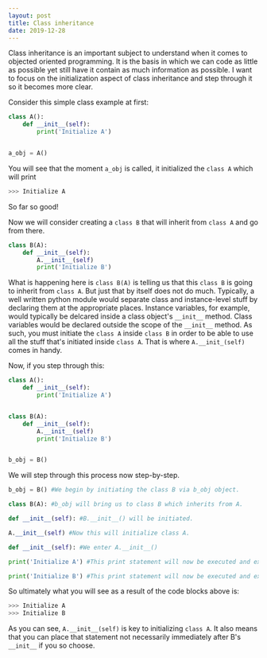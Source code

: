 ```yaml
---
layout: post
title: Class inheritance
date: 2019-12-28
---
```


Class inheritance is an important subject to understand when it comes to objected oriented programming. It is the basis in which we can code as little as possible yet still have it contain as much information as possible. I want to focus on the initialization aspect of class inheritance and step through it so it becomes more clear.

Consider this simple class example at first:
```python
class A():
    def __init__(self):
        print('Initialize A')


a_obj = A()
```

You will see that the moment ``a_obj`` is called, it initialized the ``class A`` which will print
```python
>>> Initialize A
```
So far so good!

Now we will consider creating a ``class B`` that will inherit from ``class A`` and go from there.

```python
class B(A):
    def __init__(self):
        A.__init__(self)
        print('Initialize B')
```

What is happening here is ``class B(A)`` is telling us that this ``class B`` is going to inherit from ``class A``. But just that by itself does not do much. Typically, a well written python module would separate class and instance-level stuff by declaring them at the appropriate places. Instance variables, for example, would typically be delcared inside a class object's ``__init__`` method. Class variables would be declared outside the scope of the ``__init__`` method. As such, you must initiate the ``class A`` inside ``class B`` in order to be able to use all the stuff that's initiated inside ``class A``. That is where ``A.__init_(self)`` comes in handy.

Now, if you step through this:

```python
class A():
    def __init__(self):
        print('Initialize A')


class B(A):
    def __init__(self):
        A.__init__(self)
        print('Initialize B')


b_obj = B()
```
We will step through this process now step-by-step.
```python
b_obj = B() #We begin by initiating the class B via b_obj object.
```
```python
class B(A): #b_obj will bring us to class B which inherits from A.
```
```python
def __init__(self): #B.__init__() will be initiated.
```
```python
A.__init__(self) #Now this will initialize class A.
```
```python
def __init__(self): #We enter A.__init__()
```
```python
print('Initialize A') #This print statement will now be executed and exit A.__init__().
```
```python
print('Initialize B') #This print statement will now be executed and exit B.__init__().
```
So ultimately what you will see as a result of the code blocks above is:
```python
>>> Initialize A
>>> Initialize B
```
As you can see, ``A.__init__(self)`` is key to initializing ``class A``. It also means that you can place that statement not necessarily immediately after B's ``__init__`` if you so choose.